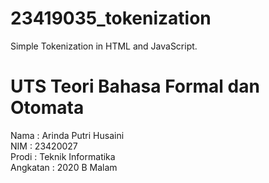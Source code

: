 # 23419035_tokenization
Simple Tokenization in HTML and JavaScript.

# UTS Teori Bahasa Formal dan Otomata

Nama      : Arinda Putri Husaini </br>
NIM       : 23420027 </br>
Prodi     : Teknik Informatika</br>
Angkatan  : 2020 B Malam</br>
